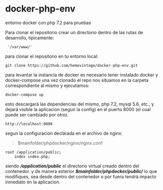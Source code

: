 
# docker-php-env
entorno docker con php 7.2 para pruebas

Para clonar el repositorio crear un directorio dentro de las rutas de desarrollo, tipicamente:

     '/var/www/'

para clonar el repositorio en tu entorno local: 

    git clone https://github.com/hemovintage/docker-php-env.git

para levantar la instancia de docker es necesario tener instalado docker y docker-compose 
una vez clonado el repo nos situamos en la carpeta correspondiente al mismo y ejecutamos:

    docker-compose up

esto descargará las dependencias del mismo, php 7.2, mysql 5.6, etc., y dejará visible la aplicacion (segun la config) en el puerto 8000 (el cual puede ser cambiado por otro). 

    http://localhost:8000

segun la configuracion declarada en el archivo de nginx: 

> $mainfolder/phpdocker/nginx/nginx.conf

    root /application/public;
        index index.php;
siendo ***/application/public*** el directorio virtual creado dentro del contenedor. 
y de manera exterior ***$mainfolder/phpdocker/public/*** 
lo que modifiques, sea desde dentro del contenedor o por fuera tendrá impacto inmediato en la aplicacion. 


